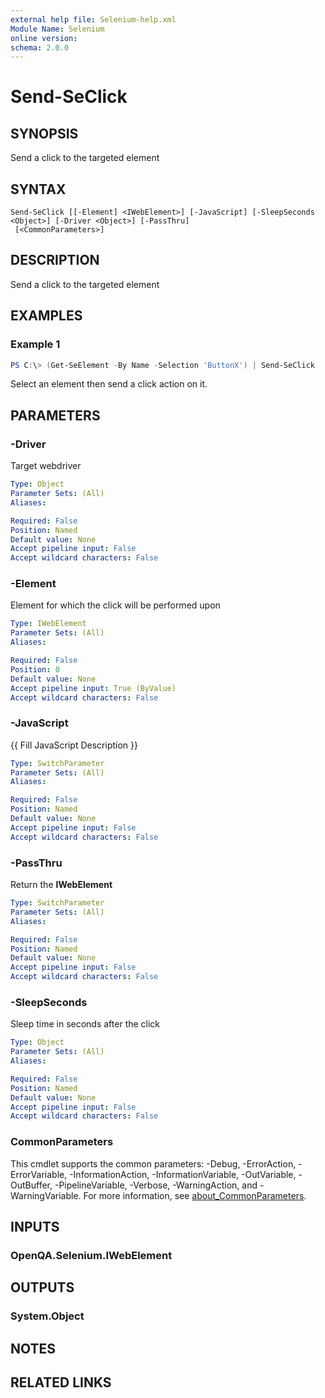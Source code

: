 ```yaml
---
external help file: Selenium-help.xml
Module Name: Selenium
online version:
schema: 2.0.0
---
```


# Send-SeClick

## SYNOPSIS
Send a click to the targeted element

## SYNTAX

```
Send-SeClick [[-Element] <IWebElement>] [-JavaScript] [-SleepSeconds <Object>] [-Driver <Object>] [-PassThru]
 [<CommonParameters>]
```

## DESCRIPTION
Send a click to the targeted element

## EXAMPLES

### Example 1
```powershell
PS C:\> (Get-SeElement -By Name -Selection 'ButtonX') | Send-SeClick
```

Select an element then send a click action on it.

## PARAMETERS

### -Driver
Target webdriver

```yaml
Type: Object
Parameter Sets: (All)
Aliases:

Required: False
Position: Named
Default value: None
Accept pipeline input: False
Accept wildcard characters: False
```

### -Element
Element for which the click will be performed upon

```yaml
Type: IWebElement
Parameter Sets: (All)
Aliases:

Required: False
Position: 0
Default value: None
Accept pipeline input: True (ByValue)
Accept wildcard characters: False
```

### -JavaScript
{{ Fill JavaScript Description }}

```yaml
Type: SwitchParameter
Parameter Sets: (All)
Aliases:

Required: False
Position: Named
Default value: None
Accept pipeline input: False
Accept wildcard characters: False
```

### -PassThru
Return the **IWebElement**

```yaml
Type: SwitchParameter
Parameter Sets: (All)
Aliases:

Required: False
Position: Named
Default value: None
Accept pipeline input: False
Accept wildcard characters: False
```

### -SleepSeconds
Sleep time in seconds after the click

```yaml
Type: Object
Parameter Sets: (All)
Aliases:

Required: False
Position: Named
Default value: None
Accept pipeline input: False
Accept wildcard characters: False
```

### CommonParameters
This cmdlet supports the common parameters: -Debug, -ErrorAction, -ErrorVariable, -InformationAction, -InformationVariable, -OutVariable, -OutBuffer, -PipelineVariable, -Verbose, -WarningAction, and -WarningVariable. For more information, see [about_CommonParameters](http://go.microsoft.com/fwlink/?LinkID=113216).

## INPUTS

### OpenQA.Selenium.IWebElement

## OUTPUTS

### System.Object
## NOTES

## RELATED LINKS
